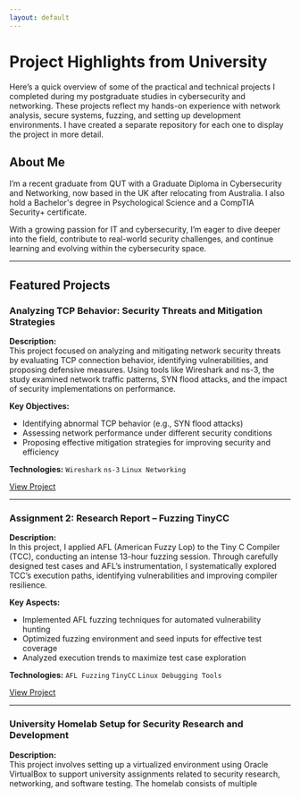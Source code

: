 ```yaml
---
layout: default
---
```


# Project Highlights from University

Here’s a quick overview of some of the practical and technical projects I completed during my postgraduate studies in cybersecurity and networking. These projects reflect my hands-on experience with network analysis, secure systems, fuzzing, and setting up development environments. I have created a separate repository for each one to display the project in more detail.

## About Me

I’m a recent graduate from QUT with a Graduate Diploma in Cybersecurity and Networking, now based in the UK after relocating from Australia. I also hold a Bachelor's degree in Psychological Science and a CompTIA Security+ certificate.

With a growing passion for IT and cybersecurity, I’m eager to dive deeper into the field, contribute to real-world security challenges, and continue learning and evolving within the cybersecurity space.

---

## Featured Projects

### Analyzing TCP Behavior: Security Threats and Mitigation Strategies
**Description:**  
This project focused on analyzing and mitigating network security threats by evaluating TCP connection behavior, identifying vulnerabilities, and proposing defensive measures. Using tools like Wireshark and ns-3, the study examined network traffic patterns, SYN flood attacks, and the impact of security implementations on performance.

**Key Objectives:**
- Identifying abnormal TCP behavior (e.g., SYN flood attacks)
- Assessing network performance under different security conditions
- Proposing effective mitigation strategies for improving security and efficiency

**Technologies:** `Wireshark` `ns-3` `Linux Networking`

[View Project](#)

---

### Assignment 2: Research Report – Fuzzing TinyCC
**Description:**  
In this project, I applied AFL (American Fuzzy Lop) to the Tiny C Compiler (TCC), conducting an intense 13-hour fuzzing session. Through carefully designed test cases and AFL’s instrumentation, I systematically explored TCC’s execution paths, identifying vulnerabilities and improving compiler resilience.

**Key Aspects:**
- Implemented AFL fuzzing techniques for automated vulnerability hunting
- Optimized fuzzing environment and seed inputs for effective test coverage
- Analyzed execution trends to maximize test case exploration

**Technologies:** `AFL Fuzzing` `TinyCC` `Linux Debugging Tools`

[View Project](#)

---

### University Homelab Setup for Security Research and Development
**Description:**  
This project involves setting up a virtualized environment using Oracle VirtualBox to support university assignments related to security research, networking, and software testing. The homelab consists of multiple
